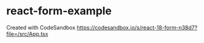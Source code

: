 # react-form-example
Created with CodeSandbox
https://codesandbox.io/s/react-18-form-n38d7?file=/src/App.tsx
